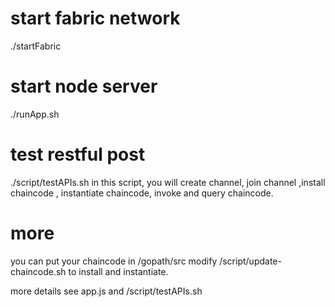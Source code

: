# start fabric network
./startFabric

# start node server
./runApp.sh

# test restful post
./script/testAPIs.sh
in this script, you will create channel, join channel ,install chaincode , instantiate chaincode, invoke and query chaincode.

# more
you can put your chaincode in /gopath/src
modify /script/update-chaincode.sh to install and instantiate.

more details see app.js and /script/testAPIs.sh

